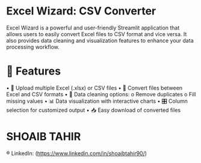 # Excel Wizard: CSV Converter
Excel Wizard is a powerful and user-friendly Streamlit application that allows users to easily convert Excel files to CSV format and vice versa. It also provides data cleaning and visualization features to enhance your data processing workflow.

# 🌟 Features
•	📁 Upload multiple Excel (.xlsx) or CSV files
•	🔄 Convert files between Excel and CSV formats
•	🧹 Data cleaning options:
	o	Remove duplicates
 o	Fill missing values
•	📊 Data visualization with interactive charts
•	🎛️ Column selection for customized output
•	📥 Easy download of converted files

# SHOAIB TAHIR
®	LinkedIn: (https://www.linkedin.com/in/shoaibtahir90/)

